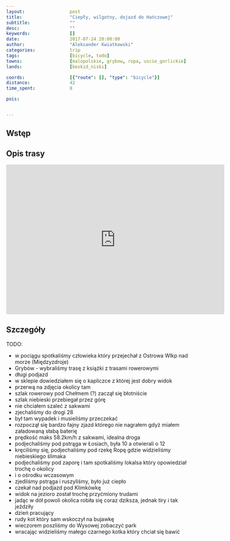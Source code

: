 ```yaml
---
layout:                 post
title:                  "Ciepły, wilgotny, dojazd do Hańczowej"
subtitle:               ""
desc:                   ""
keywords:               []
date:                   2017-07-24 20:00:00
author:                 "Aleksander Kwiatkowski"
categories:             trip
tags:                   [bicycle, todo]
towns:                  [malopolskie, grybow, ropa, uscie_gorlickie]
lands:                  [beskid_niski]

coords:                 [{"route": [], "type": "bicycle"}]
distance:               42
time_spent:             8

pois:


---
```



Wstęp
-----

Opis trasy
----------

<iframe height='405' width='590' frameborder='0' allowtransparency='true' scrolling='no' src='https://www.strava.com/activities/1099221706/embed/565429c30341e475655349d2e37039f0613abc26'></iframe>

Szczegóły
---------

TODO:

* w pociągu spotkaliśmy człowieka który przejechał z Ostrowa Wlkp nad morze (Międzyzdroje)
* Grybów - wybraliśmy trasę z książki z trasami rowerowymi
* długi podjazd
* w sklepie dowiedziałem się o kapliczce z której jest dobry widok
* przerwą na zdjęcia okolicy tam
* szlak rowerowy pod Chełmem (?) zaczął się błotniście
* szlak niebieski przebiegał przez górę
* nie chciałem szaleć z sakwami
* zjechaliśmy do drogi 28
* był tam wypadek i musieliśmy przeczekać
* rozpoczął się bardzo fajny zjazd którego nie nagrałem gdyż miałem załadowaną słabą baterię
* prędkość maks 58.2km/h z sakwami, idealna droga
* podjechaliśmy pod pstrąga w Łosiach, była 10 a otwierali o 12
* kręciliśmy się, podjechaliśmy pod rzekę Ropę gdzie widzieliśmy niebieskiego ślimaka
* podjechaliśmy pod zaporę i tam spotkaliśmy lokalsa który opowiedział trochę o okolicy
* i o ośrodku wczasowym
* zjedliśmy pstrąga i ruszyliśmy, było już ciepło
* czekał nad podjazd pod Klimkówkę
* widok na jezioro został trochę przyćmiony trudami
* jadąc w dół powoli okolica robiła się coraz dziksza, jednak tiry i tak jeździły
* dzień pracujący
* rudy kot który sam wskoczył na bujawkę
* wieczorem poszliśmy do Wysowej zobaczyć park
* wracając widzieliśmy małego czarnego kotka który chciał się bawić
